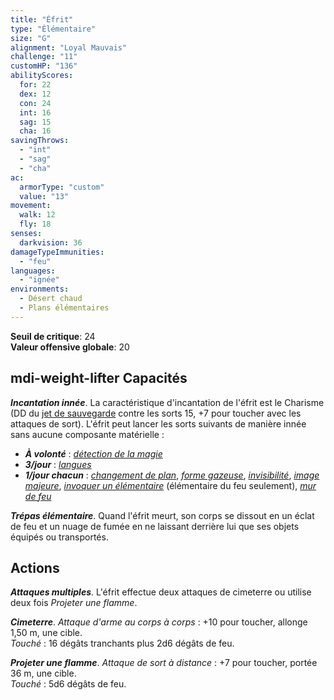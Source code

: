 ```yaml
---
title: "Éfrit"
type: "Élémentaire"
size: "G"
alignment: "Loyal Mauvais"
challenge: "11"
customHP: "136"
abilityScores:
  for: 22
  dex: 12
  con: 24
  int: 16
  sag: 15
  cha: 16
savingThrows:
  - "int"
  - "sag"
  - "cha"
ac:
  armorType: "custom"
  value: "13"
movement:
  walk: 12
  fly: 18
senses:
  darkvision: 36
damageTypeImmunities:
  - "feu"
languages:
  - "ignée"
environments:
  - Désert chaud
  - Plans élémentaires
---
```

**Seuil de critique**: 24          
**Valeur offensive globale**: 20  
## <v-icon>mdi-weight-lifter</v-icon> Capacités
_**Incantation innée**_. La caractéristique d'incantation de l'éfrit est le Charisme (DD du [jet de sauvegarde](/utiliser-les-caracteristiques/#jets-de-sauvegarde) contre les sorts 15, +7 pour toucher avec les attaques de sort). L'éfrit peut lancer les sorts suivants de manière innée sans aucune composante matérielle :
* _**À volonté**_ : [_détection de la magie_](/grimoire/detection-de-la-magie/)
* _**3/jour**_ : [_langues_](/grimoire/langues/)
* _**1/jour chacun**_ : [_changement de plan_](/grimoire/changement-de-plan/), [_forme gazeuse_](/grimoire/forme-gazeuse/), [_invisibilité_](/grimoire/invisibilite/), [_image majeure_](/grimoire/image-majeure/), [_invoquer un élémentaire_](/grimoire/invoquer-un-elementaire/) (élémentaire du feu seulement), [_mur de feu_](/grimoire/mur-de-feu/)

_**Trépas élémentaire**_. Quand l'éfrit meurt, son corps se dissout en un éclat de feu et un nuage de fumée en ne laissant derrière lui que ses objets équipés ou transportés.

## Actions
_**Attaques multiples**_. L'éfrit effectue deux attaques de cimeterre ou utilise deux fois _Projeter une flamme_.

_**Cimeterre**_. _Attaque d'arme au corps à corps_ : +10 pour toucher, allonge 1,50 m, une cible.  
_Touché_ : 16 dégâts tranchants plus 2d6 dégâts de feu.

_**Projeter une flamme**_. _Attaque de sort à distance_ : +7 pour toucher, portée 36 m, une cible.  
_Touché_ : 5d6 dégâts de feu.

